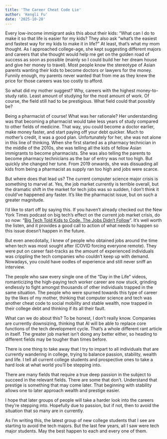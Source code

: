 ```yaml
---
title: 'The Career Cheat Code Lie'
author: 'Kengli Fu'
date: '2025-10-20'
---
```


Every low-income immigrant asks this about their kids: “What can I do to make it so that life is easier for my kids? They also ask “what’s the easiest and fastest way for my kids to make it in life?” At least, that’s what my mom thought. As I approached college-age, she kept suggesting different majors and careers that she thought would help me get on the golden road of success as soon as possible (mainly so I could build her her dream house and give her money to travel). Most people know the stereotype of Asian parents wanting their kids to become doctors or lawyers for the money. Funnily enough, my parents never wanted that from me as they knew the price for those careers was too costly to afford. 

So what did my mother suggest? Why, careers with the highest money-to-study ratio. Least amount of studying for the most amount of work. Of course, the field still had to be prestigious. What field could that possibly be?

Being a pharmacist of course! What was her rationale? Her understanding was that becoming a pharmacist would take less years of study compared to other fields of medicine. That way, you could become a doctor earlier, make money faster, and start paying off your debt quicker. Much to mother’s credit, it was a good plan. Unfortunately for her, she was not alone in this line of thinking. When she first started as a pharmacy technician in the middle of the 2010s, she was telling all the kids of fellow Asian immigrants to become pharmacists. She was also telling the parents to become pharmacy technicians as the bar of entry was not too high. But quickly she changed her tune. From 2019 onwards, she was dissuading all kids from being a pharmacist as supply ran too high and jobs were scarce. 

But where does that lead us? The current computer science major crisis is something to marvel at. Yes, the job market currently is terrible overall, but the dramatic shift in the market for tech jobs was so sudden, I don’t think it could’ve happened any faster. It’s like the pharmacist issue, but on such a greater magnitude. 

I’d like to start off by saying this. If you haven’t already checked out the New York Times podcast on big tech’s effect on the current job market crisis, do so now: “[Big Tech Told Kids to Code. The Jobs Didn’t Follow](https://www.nytimes.com/2025/09/29/podcasts/the-daily/big-tech-told-kids-to-code-the-jobs-didnt-follow.html)”. It’s well worth the listen, and it provides a good call to action of what needs to happen so this issue doesn’t happen in the future. 

But even anecdotally, I knew of people who obtained jobs around the time when tech was most sought after (COVID forcing everyone remote). They were put on career fast-tracks as the amount of experienced individuals was crippling the tech companies who couldn’t keep up with demand. Nowadays, you could have oodles of experience and still never sniff an interview. 

The people who saw every single one of the “Day in the Life” videos, romanticizing the high-paying tech worker career are now stuck, grinding endlessly to fight amongst thousands of other individuals trapped in the same situation. The people who were spurned towards this type of career by the likes of my mother, thinking that computer science and tech was another cheat code to social mobility and stable wealth, now trapped in their college debt and thinking if its all their fault. 

What can we do about this? To be honest, I don’t really know. Companies are currently downsizing, thinking that AI will be able to replace core functions of the tech development cycle. That’s a whole different rant article in itself. The greater job market isn’t doing any better either, so heading to different fields may be tougher than times before. 

There is one thing to take away that I try to impart to all individuals that are currently wandering in college, trying to balance passion, stability, wealth and life. I tell all current college students and prospective ones to take a hard look at what world you’ll be stepping into.

There are many fields that require a true deep passion in the subject to succeed in the relevant fields. There are some that don’t. Understand that prestige is something that may come later. That beginning with stability allows one to later approach wealth and prestige easier. 

I hope that later groups of people will take a harder look into the careers they’re stepping into. Hopefully due to passion, but if not, then to avoid the situation that so many are in currently. 

As I’m writing this, the latest group of new college students that I see are starting to avoid the tech majors. But the last few years, all I saw were tech major students. May the best happen to each and every one of them.